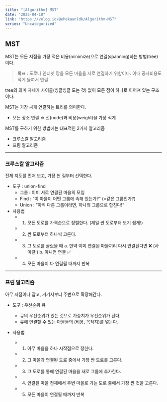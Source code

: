 ```yaml
---
title: "[Algorithm] MST"
date: "2025-04-18"
link: "https://velog.io/@ehekaanldk/Algorithm-MST"
series: "Uncategorized"
---
```


<h2 id="mst">MST</h2>
<p>MST는 모든 지점을 가장 적은 비용(minimize)으로 연결(spanning)하는 방법(tree)이다. </p>
<blockquote>
<p>목표 : 도로나 인터넷 망을 모든 마을을 서로 연결하기 위함이다. 이때 공사비용도 적게 들여서 연결</p>
</blockquote>
<p>tree의 의미 자체가 사이클(빙글빙글 도는 것) 없이 모든 점이 하나로 이어져 있는 구조이다. </p>
<p>MST는 가장 싸게 연결하는 트리를 의미한다. </p>
<ul>
<li>모든 장소 연결 ⇒ 선(node)과 비용(weight)을 가장 적게</li>
</ul>
<p>MST를 구하기 위한 방법에는 대표적인 2가지 알고리즘</p>
<ul>
<li>크루스칼 알고리즘</li>
<li>프림 알고리즘</li>
</ul>
<hr />
<h3 id="크루스칼-알고리즘">크루스칼 알고리즘</h3>
<p>전체 지도를 먼저 보고, 가장 싼 길부터 선택한다. </p>
<ul>
<li>도구 : union-find<ul>
<li>그룹 : 이미 서로 연결된 마을의 모임</li>
<li>Find : “이 마을이 어떤 그룹에 속해 있는가?” (=같은 그룹인가?)</li>
<li>Union :  “아직 다른 그룹이라면, 하나의 그룹으로 합친다!”</li>
</ul>
</li>
<li>사용법<ul>
<li><ol>
<li>모든 도로를 가격순으로 정렬한다. (제일 싼 도로부터 보기 쉽게!)</li>
</ol>
</li>
<li><ol start="2">
<li>싼 도로부터 하나씩 고른다.</li>
</ol>
</li>
<li><ol start="3">
<li>그 도로를 골랐을 때
a. 만약 이미 연결된 마을끼리 다시 연결된다면 ❌ (사이클!)
 b. 아니면 연결 ✅</li>
</ol>
</li>
<li><ol start="4">
<li>모든 마을이 다 연결될 때까지 반복</li>
</ol>
</li>
</ul>
</li>
</ul>
<hr />
<h3 id="프림-알고리즘">프림 알고리즘</h3>
<p>아무 지점이나 잡고, 거기서부터 주변으로 확장해간다.</p>
<ul>
<li><p>도구 : 우선순위 큐</p>
<ul>
<li>큐의 우선순위가 있는 것으로 가중치가 우선순위가 된다.</li>
<li>큐에 연결할 수 있는 마을들의 (비용, 목적지)를 넣는다.
<img alt="" src="https://velog.velcdn.com/images/ehekaanldk/post/a8e0741c-977f-419e-875e-a6b75b96ed5d/image.png" /></li>
</ul>
</li>
<li><p>사용법</p>
<ul>
<li><ol>
<li>아무 마을을 하나 시작점으로 정한다.</li>
</ol>
</li>
<li><ol start="2">
<li>그 마을과 연결된 도로 중에서 가장 싼 도로를 고른다. </li>
</ol>
</li>
<li><ol start="3">
<li>그 도로를 통해 연결된 마을을 새로 그룹에 추가한다.</li>
</ol>
</li>
<li><ol start="4">
<li>연결된 마을 전체에서 주변 마을로 가는 도로 중에서 가장 싼 것을 고른다. </li>
</ol>
</li>
<li><ol start="5">
<li>모든 마을이 연결될 때까지 반복</li>
</ol>
</li>
</ul>
</li>
</ul>
